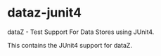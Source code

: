 # dataz-junit4

dataZ - Test Support For Data Stores using JUnit4.

This contains the JUnit4 support for dataZ.
